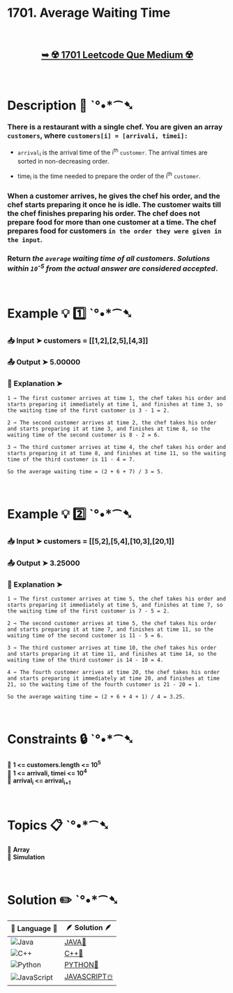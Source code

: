 # 1701. Average Waiting Time

</br>

<h2 align="center"> 

<a href="https://leetcode.com/problems/average-waiting-time/description/?envType=daily-question&envId=2024-07-09"><strong>➥ ☢️ 1701 Leetcode Que Medium ☢️ </strong></a>
</h2>

</br>

# Description 📜 ˋ°•*⁀➷

### There is a restaurant with a single chef. You are given an array `customers`, where `customers[i] = [arrivali, timei]:`

- `arrival`<sub>i</sub> is the arrival time of the i<sup>th</sup> `customer`. The arrival times are sorted in non-decreasing order.

- time<sub>i</sub> is the time needed to prepare the order of the i<sup>th</sup> `customer`.

### When a customer arrives, he gives the chef his order, and the chef starts preparing it once he is idle. The customer waits till the chef finishes preparing his order. The chef does not prepare food for more than one customer at a time. The chef prepares food for customers `in the order they were given in the input`.

### Return *the `average` waiting time of all customers. Solutions within `10`<sup>-5</sup> from the actual answer are considered accepted*.

</br>

# Example 💡 1️⃣ ˋ°•*⁀➷

  ### 📥 Input  ➤ customers = [[1,2],[2,5],[4,3]]

  ### 📤 Output  ➤ 5.00000

  ### 🔦 Explanation  ➤ 

    1 ➺ The first customer arrives at time 1, the chef takes his order and starts preparing it immediately at time 1, and finishes at time 3, so the waiting time of the first customer is 3 - 1 = 2.

    2 ➺ The second customer arrives at time 2, the chef takes his order and starts preparing it at time 3, and finishes at time 8, so the waiting time of the second customer is 8 - 2 = 6.

    3 ➺ The third customer arrives at time 4, the chef takes his order and starts preparing it at time 8, and finishes at time 11, so the waiting time of the third customer is 11 - 4 = 7.

    So the average waiting time = (2 + 6 + 7) / 3 = 5.

</br>

# Example 💡 2️⃣ ˋ°•*⁀➷

  ### 📥 Input ➤ customers = [[5,2],[5,4],[10,3],[20,1]]

  ### 📤 Output  ➤ 3.25000

  ### 🔦 Explanation ➤ 

    1 ➺ The first customer arrives at time 5, the chef takes his order and starts preparing it immediately at time 5, and finishes at time 7, so the waiting time of the first customer is 7 - 5 = 2.

    2 ➺ The second customer arrives at time 5, the chef takes his order and starts preparing it at time 7, and finishes at time 11, so the waiting time of the second customer is 11 - 5 = 6.

    3 ➺ The third customer arrives at time 10, the chef takes his order and starts preparing it at time 11, and finishes at time 14, so the waiting time of the third customer is 14 - 10 = 4.

    4 ➺ The fourth customer arrives at time 20, the chef takes his order and starts preparing it immediately at time 20, and finishes at time 21, so the waiting time of the fourth customer is 21 - 20 = 1.

    So the average waiting time = (2 + 6 + 4 + 1) / 4 = 3.25.


</br>

# Constraints 🔒 ˋ°•*⁀➷

🔹 **1 <= customers.length <= 10<sup>5</sup>** </br>
🔹 **1 <= arrivali, timei <= 10<sup>4</sup>** </br>
🔹 **arrival<sub>i</sub> <= arrival<sub>i+1</sub>** </br>

</br>

# Topics 📋 ˋ°•*⁀➷

🔸 **Array**  </br>
🔸 **Simulation**  </br>

</br>

# Solution ✏️ ˋ°•*⁀➷

| 📒 Language 📒  | 🪶 Solution 🪶 |
| ------------- | ------------- |
|  ![Java](https://img.shields.io/badge/java-%23ED8B00.svg?style=for-the-badge&logo=openjdk&logoColor=white)  | [JAVA🍁](https://github.com/Prakhar-002/LEETCODE/blob/main/%F0%9F%93%9C%20Daily%20Challange%20%F0%9F%92%A1/07%20July%20%20%F0%9F%8F%96%EF%B8%8F%202024/09%20-%2007%20-%202024%20---%201701.%20Average%20Waiting%20Time%20%E2%98%83%EF%B8%8F%20%F0%9F%8D%81%20%F0%9F%8D%B0%20%F0%9F%8E%B2/%F0%9F%8D%81JAVA-1701-AverageWaitingTime.java) |
|  ![C++](https://img.shields.io/badge/c++-%2300599C.svg?style=for-the-badge&logo=c%2B%2B&logoColor=white)  | [C++🎲](https://github.com/Prakhar-002/LEETCODE/blob/main/%F0%9F%93%9C%20Daily%20Challange%20%F0%9F%92%A1/07%20July%20%20%F0%9F%8F%96%EF%B8%8F%202024/09%20-%2007%20-%202024%20---%201701.%20Average%20Waiting%20Time%20%E2%98%83%EF%B8%8F%20%F0%9F%8D%81%20%F0%9F%8D%B0%20%F0%9F%8E%B2/%F0%9F%8E%B2CPP-1701-AverageWaitingTime.cpp)  |
|  ![Python](https://img.shields.io/badge/python-3670A0?style=for-the-badge&logo=python&logoColor=ffdd54)    | [PYTHON🍰](https://github.com/Prakhar-002/LEETCODE/blob/main/%F0%9F%93%9C%20Daily%20Challange%20%F0%9F%92%A1/07%20July%20%20%F0%9F%8F%96%EF%B8%8F%202024/09%20-%2007%20-%202024%20---%201701.%20Average%20Waiting%20Time%20%E2%98%83%EF%B8%8F%20%F0%9F%8D%81%20%F0%9F%8D%B0%20%F0%9F%8E%B2/%F0%9F%8D%B0PYTHON-1701-AverageWaitingTime.py) |
| ![JavaScript](https://img.shields.io/badge/javascript-%23323330.svg?style=for-the-badge&logo=javascript&logoColor=%23F7DF1E)   | [JAVASCRIPT☃️](https://github.com/Prakhar-002/LEETCODE/blob/main/%F0%9F%93%9C%20Daily%20Challange%20%F0%9F%92%A1/07%20July%20%20%F0%9F%8F%96%EF%B8%8F%202024/09%20-%2007%20-%202024%20---%201701.%20Average%20Waiting%20Time%20%E2%98%83%EF%B8%8F%20%F0%9F%8D%81%20%F0%9F%8D%B0%20%F0%9F%8E%B2/%E2%98%83%EF%B8%8FJAVASCRIPT-1701-AverageWaitingTime.js) |
